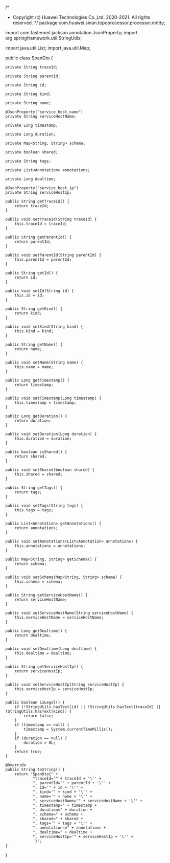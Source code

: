 /*
 * Copyright (c) Huawei Technologies Co.,Ltd. 2020-2021. All rights reserved.
 */
package com.huawei.sinan.topoprocessor.processor.entity;

import com.fasterxml.jackson.annotation.JsonProperty;
import org.springframework.util.StringUtils;

import java.util.List;
import java.util.Map;

public class SpanDto {


    private String traceId;

    private String parentId;

    private String id;

    private String kind;

    private String name;

    @JsonProperty("service_host_name")
    private String serviceHostName;

    private Long timestamp;

    private Long duration;

    private Map<String, String> schema;

    private boolean shared;

    private String tags;

    private List<Annotation> annotations;

    private Long dealtime;

    @JsonProperty("service_host_ip")
    private String serviceHostIp;

    public String getTraceId() {
        return traceId;
    }

    public void setTraceId(String traceId) {
        this.traceId = traceId;
    }

    public String getParentId() {
        return parentId;
    }

    public void setParentId(String parentId) {
        this.parentId = parentId;
    }

    public String getId() {
        return id;
    }

    public void setId(String id) {
        this.id = id;
    }

    public String getKind() {
        return kind;
    }

    public void setKind(String kind) {
        this.kind = kind;
    }

    public String getName() {
        return name;
    }

    public void setName(String name) {
        this.name = name;
    }

    public Long getTimestamp() {
        return timestamp;
    }

    public void setTimestamp(Long timestamp) {
        this.timestamp = timestamp;
    }

    public Long getDuration() {
        return duration;
    }

    public void setDuration(Long duration) {
        this.duration = duration;
    }

    public boolean isShared() {
        return shared;
    }

    public void setShared(boolean shared) {
        this.shared = shared;
    }

    public String getTags() {
        return tags;
    }

    public void setTags(String tags) {
        this.tags = tags;
    }

    public List<Annotation> getAnnotations() {
        return annotations;
    }

    public void setAnnotations(List<Annotation> annotations) {
        this.annotations = annotations;
    }

    public Map<String, String> getSchema() {
        return schema;
    }

    public void setSchema(Map<String, String> schema) {
        this.schema = schema;
    }

    public String getServiceHostName() {
        return serviceHostName;
    }

    public void setServiceHostName(String serviceHostName) {
        this.serviceHostName = serviceHostName;
    }

    public Long getDealtime() {
        return dealtime;
    }

    public void setDealtime(Long dealtime) {
        this.dealtime = dealtime;
    }

    public String getServiceHostIp() {
        return serviceHostIp;
    }

    public void setServiceHostIp(String serviceHostIp) {
        this.serviceHostIp = serviceHostIp;
    }

    public boolean isLegal() {
        if (!StringUtils.hasText(id) || !StringUtils.hasText(traceId) || !StringUtils.hasText(kind)) {
            return false;
        }
        if (timestamp == null) {
            timestamp = System.currentTimeMillis();
        }
        if (duration == null) {
            duration = 0L;
        }
        return true;
    }

    @Override
    public String toString() {
        return "SpanDto{" +
                "traceId='" + traceId + '\'' +
                ", parentId='" + parentId + '\'' +
                ", id='" + id + '\'' +
                ", kind='" + kind + '\'' +
                ", name='" + name + '\'' +
                ", serviceHostName='" + serviceHostName + '\'' +
                ", timestamp=" + timestamp +
                ", duration=" + duration +
                ", schema=" + schema +
                ", shared=" + shared +
                ", tags='" + tags + '\'' +
                ", annotations=" + annotations +
                ", dealtime=" + dealtime +
                ", serviceHostIp='" + serviceHostIp + '\'' +
                '}';
    }
}

